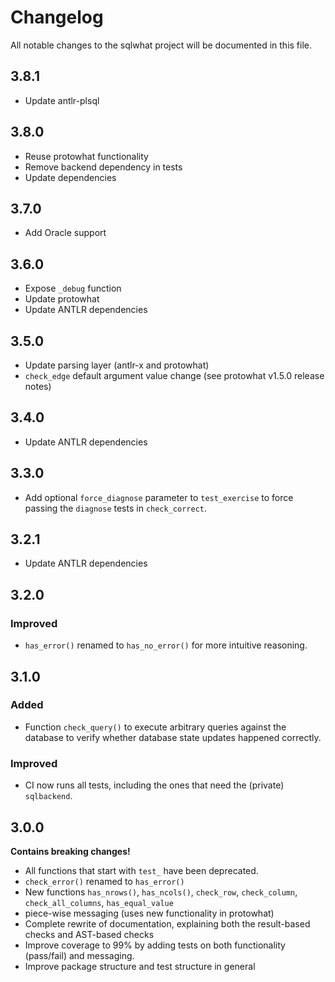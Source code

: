 # Changelog

All notable changes to the sqlwhat project will be documented in this file.

## 3.8.1

- Update antlr-plsql

## 3.8.0

- Reuse protowhat functionality
- Remove backend dependency in tests
- Update dependencies

## 3.7.0

- Add Oracle support

## 3.6.0

- Expose `_debug` function
- Update protowhat
- Update ANTLR dependencies

## 3.5.0

- Update parsing layer (antlr-x and protowhat)
- `check_edge` default argument value change (see protowhat v1.5.0 release notes)

## 3.4.0

- Update ANTLR dependencies

## 3.3.0

- Add optional `force_diagnose` parameter to `test_exercise` to force passing the `diagnose` tests in `check_correct`.

## 3.2.1

- Update ANTLR dependencies

## 3.2.0

### Improved

- `has_error()` renamed to `has_no_error()` for more intuitive reasoning.

## 3.1.0

### Added

- Function `check_query()` to execute arbitrary queries against the database to verify whether database state updates happened correctly.

### Improved

- CI now runs all tests, including the ones that need the (private) `sqlbackend`.

## 3.0.0

**Contains breaking changes!**

- All functions that start with `test_` have been deprecated.
- `check_error()` renamed to `has_error()`
- New functions `has_nrows()`, `has_ncols()`, `check_row`, `check_column`, `check_all_columns`, `has_equal_value`
- piece-wise messaging (uses new functionality in protowhat)
- Complete rewrite of documentation, explaining both the result-based checks and AST-based checks
- Improve coverage to 99% by adding tests on both functionality (pass/fail) and messaging.
- Improve package structure and test structure in general
